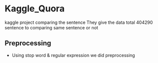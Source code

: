 # Kaggle_Quora

kaggle project comparing the sentence
They give the data total 404290 sentence to comparing same sentence or not

## Preprocessing
- Using stop word & regular expression we did preprocessing
